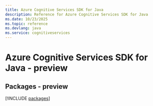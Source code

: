 ```yaml
---
title: Azure Cognitive Services SDK for Java
description: Reference for Azure Cognitive Services SDK for Java
ms.date: 10/23/2025
ms.topic: reference
ms.devlang: java
ms.service: cognitiveservices
---
```

# Azure Cognitive Services SDK for Java - preview
## Packages - preview
[!INCLUDE [packages](cognitive-services-index.md)]